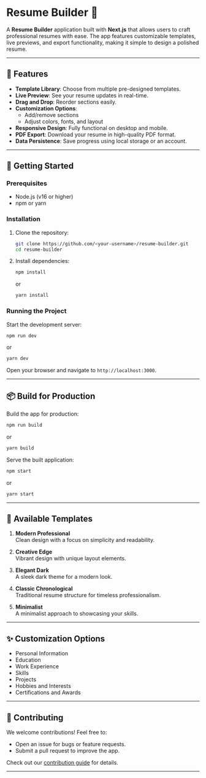 # Resume Builder 📝

A **Resume Builder** application built with **Next.js** that allows users to craft professional resumes with ease. The app features customizable templates, live previews, and export functionality, making it simple to design a polished resume.

---

## 🌟 Features

- **Template Library**: Choose from multiple pre-designed templates.
- **Live Preview**: See your resume updates in real-time.
- **Drag and Drop**: Reorder sections easily.
- **Customization Options**: 
  - Add/remove sections
  - Adjust colors, fonts, and layout
- **Responsive Design**: Fully functional on desktop and mobile.
- **PDF Export**: Download your resume in high-quality PDF format.
- **Data Persistence**: Save progress using local storage or an account.

---

## 🚀 Getting Started

### Prerequisites
- Node.js (v16 or higher)
- npm or yarn

### Installation
1. Clone the repository:
   ```bash
   git clone https://github.com/<your-username>/resume-builder.git
   cd resume-builder
   ```

2. Install dependencies:
   ```bash
   npm install
   ```
   or
   ```bash
   yarn install
   ```

### Running the Project
Start the development server:
```bash
npm run dev
```
or
```bash
yarn dev
```
Open your browser and navigate to `http://localhost:3000`.

---

## 📦 Build for Production
Build the app for production:
```bash
npm run build
```
or
```bash
yarn build
```

Serve the built application:
```bash
npm start
```
or
```bash
yarn start
```

---

## 📜 Available Templates
1. **Modern Professional**  
   Clean design with a focus on simplicity and readability.

2. **Creative Edge**  
   Vibrant design with unique layout elements.

3. **Elegant Dark**  
   A sleek dark theme for a modern look.

4. **Classic Chronological**  
   Traditional resume structure for timeless professionalism.

5. **Minimalist**  
   A minimalist approach to showcasing your skills.

---

## ✨ Customization Options
- Personal Information
- Education
- Work Experience
- Skills
- Projects
- Hobbies and Interests
- Certifications and Awards

---

## 🤝 Contributing
We welcome contributions! Feel free to:
- Open an issue for bugs or feature requests.
- Submit a pull request to improve the app.

Check out our [contribution guide](CONTRIBUTING.md) for details.

---
